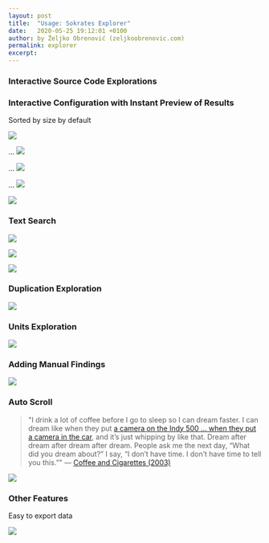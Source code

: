 ```yaml
---
layout: post
title:  "Usage: Sokrates Explorer"
date:   2020-05-25 19:12:01 +0100
author: by Željko Obrenović (zeljkoobrenovic.com)
permalink: explorer
excerpt:
---
```



### Interactive Source Code Explorations


### Interactive Configuration with Instant Preview of Results

Sorted by size by default

![](assets/images/sokrates/explorer.png)

...
![](assets/images/sokrates/explorer-config-editor.png)

...
![](assets/images/sokrates/explorer-browsing.png)

...
![](assets/images/sokrates/explorer-browsing-scopes.png)

![](assets/images/sokrates/explorer-new-project.png)

### Text Search

![](assets/images/sokrates/explorer-search.png)

![](assets/images/sokrates/explorer-search-stats.png)

![](assets/images/sokrates/explorer-search-dependencies.png)

### Duplication Exploration

![](assets/images/sokrates/explorer-duplication.png)

### Units Exploration

![](assets/images/sokrates/explorer-units.png)

### Adding Manual Findings

![](assets/images/sokrates/explorer-add-finding.png)

### Auto Scroll

> "I drink a lot of coffee before I go to sleep so I can dream faster. I can dream like when they put [a camera on the Indy 500 … when they put a camera in the car](https://youtu.be/ATrmW5s2PiU), and it’s just whipping by like that. Dream after dream after dream after dream. People ask me the next day, “What did you dream about?” I say, “I don’t have time. I don’t have time to tell you this.”" — [Coffee and Cigarettes (2003)](https://youtu.be/pBa-2nXCc7g?t=68)

![](assets/images/sokrates/explorer-auto-scroll.png)

### Other Features

Easy to export data

![](assets/images/sokrates/explorer-export-table-data.png)
